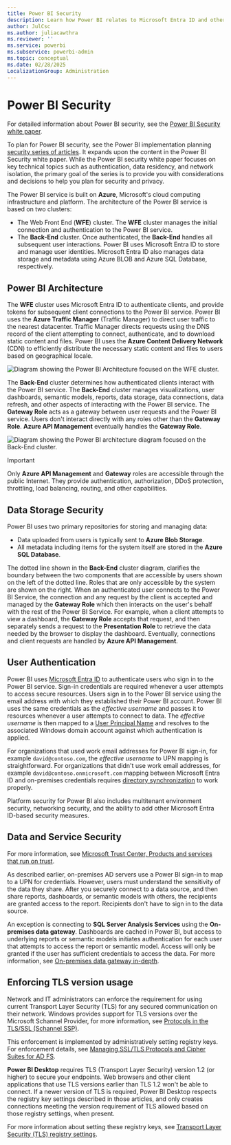 ```yaml
---
title: Power BI Security
description: Learn how Power BI relates to Microsoft Entra ID and other Azure services. 
author: JulCsc
ms.author: juliacawthra
ms.reviewer: ''
ms.service: powerbi
ms.subservice: powerbi-admin
ms.topic: conceptual
ms.date: 02/28/2025
LocalizationGroup: Administration
---
```


# Power BI Security

For detailed information about Power BI security, see the [Power BI Security white paper](/power-bi/guidance/white-paper-powerbi-security).

To plan for Power BI security, see the Power BI implementation planning [security series of articles](/power-bi/guidance/powerbi-implementation-planning-security-overview). It expands upon the content in the Power BI Security white paper. While the Power BI security white paper focuses on key technical topics such as authentication, data residency, and network isolation, the primary goal of the series is to provide you with considerations and decisions to help you plan for security and privacy.

The Power BI service is built on **Azure**, Microsoft's cloud computing infrastructure and platform. The architecture of the Power BI service is based on two clusters:

- The Web Front End (**WFE**) cluster. The **WFE** cluster manages the initial connection and authentication to the Power BI service.
- The **Back-End** cluster. Once authenticated, the **Back-End** handles all subsequent user interactions. Power BI uses Microsoft Entra ID to store and manage user identities. Microsoft Entra ID also manages data storage and metadata using Azure BLOB and Azure SQL Database, respectively.

## Power BI Architecture

The **WFE** cluster uses Microsoft Entra ID to authenticate clients, and provide tokens for subsequent client connections to the Power BI service. Power BI uses the **Azure Traffic Manager** (Traffic Manager) to direct user traffic to the nearest datacenter. Traffic Manager directs requests using the DNS record of the client attempting to connect, authenticate, and to download static content and files. Power BI uses the **Azure Content Delivery Network** (CDN) to efficiently distribute the necessary static content and files to users based on geographical locale.

![Diagram showing the Power BI Architecture focused on the WFE cluster.](media/service-admin-power-bi-security/pbi_security_v2_wfe.png)

The **Back-End** cluster determines how authenticated clients interact with the Power BI service. The **Back-End** cluster manages visualizations, user dashboards, semantic models, reports, data storage, data connections, data refresh, and other aspects of interacting with the Power BI service. The **Gateway Role** acts as a gateway between user requests and the Power BI service. Users don't interact directly with any roles other than the **Gateway Role**. **Azure API Management**  eventually handles the **Gateway Role**.

![Diagram showing the Power BI architecture diagram focused on the Back-End cluster.](media/service-admin-power-bi-security/pbi_security_v2_backend_updated.png)

> [!IMPORTANT]
> Only **Azure API Management** and **Gateway** roles are accessible through the public Internet. They provide authentication, authorization, DDoS protection, throttling, load balancing, routing, and other capabilities.

## Data Storage Security

Power BI uses two primary repositories for storing and managing data:

- Data uploaded from users is typically sent to **Azure Blob Storage**.
- All metadata including items for the system itself are stored in the **Azure SQL Database**.

The dotted line shown in the **Back-End** cluster diagram, clarifies the boundary between the two components that are accessible by users shown on the left of the dotted line. Roles that are only accessible by the system are shown on the right. When an authenticated user connects to the Power BI Service, the connection and any request by the client is accepted and managed by the **Gateway Role** which then interacts on the user's behalf with the rest of the Power BI Service. For example, when a client attempts to view a dashboard, the **Gateway Role** accepts that request, and then separately sends a request to the **Presentation Role** to retrieve the data needed by the browser to display the dashboard. Eventually, connections and client requests are handled by **Azure API Management**.

## User Authentication

Power BI uses [Microsoft Entra ID](https://azure.microsoft.com/services/active-directory/) to authenticate users who sign in to the Power BI service. Sign-in credentials are required whenever a user attempts to access secure resources. Users sign in to the Power BI service using the email address with which they established their Power BI account. Power BI uses the same credentials as the *effective username* and passes it to resources whenever a user attempts to connect to data. The *effective username* is then mapped to a [User Principal Name](/windows/win32/secauthn/user-name-formats#user-principal-name) and resolves to the associated Windows domain account against which authentication is applied.

For organizations that used work email addresses for Power BI sign-in, for example `david@contoso.com`, the *effective username* to UPN mapping is straightforward. For organizations that didn't use work email addresses, for example `david@contoso.onmicrosoft.com` mapping between Microsoft Entra ID and on-premises credentials requires [directory synchronization](/azure/active-directory-domain-services/synchronization) to work properly.

Platform security for Power BI also includes multitenant environment security, networking security, and the ability to add other Microsoft Entra ID-based security measures.

## Data and Service Security

For more information, see [Microsoft Trust Center, Products and services that run on trust](https://www.microsoft.com/trust-center/product-overview).

As described earlier, on-premises AD servers use a Power BI sign-in to map to a UPN for credentials. However, users must understand the sensitivity of the data they share. After you securely connect to a data source, and then share reports, dashboards, or semantic models with others, the recipients are granted access to the report. Recipients don't have to sign in to the data source.

An exception is connecting to **SQL Server Analysis Services** using the **On-premises data gateway**. Dashboards are cached in Power BI, but access to underlying reports or semantic models initiates authentication for each user that attempts to access the report or semantic model. Access will only be granted if the user has sufficient credentials to access the data. For more information, see [On-premises data gateway in-depth](../connect-data/service-gateway-onprem-indepth.md).

## Enforcing TLS version usage

Network and IT administrators can enforce the requirement for using current Transport Layer Security (TLS) for any secured communication on their network. Windows provides support for TLS versions over the Microsoft Schannel Provider, for more information, see [Protocols in the TLS/SSL (Schannel SSP)](/windows/desktop/SecAuthN/protocols-in-tls-ssl--schannel-ssp-).

This enforcement is implemented by administratively setting registry keys. For enforcement details, see [Managing SSL/TLS Protocols and Cipher Suites for AD FS](/windows-server/identity/ad-fs/operations/manage-ssl-protocols-in-ad-fs).

**Power BI Desktop** requires TLS (Transport Layer Security) version 1.2 (or higher) to secure your endpoints. Web browsers and other client applications that use TLS versions earlier than TLS 1.2 won't be able to connect. If a newer version of TLS is required, Power BI Desktop respects the registry key settings described in those articles, and only creates connections meeting the version requirement of TLS allowed based on those registry settings, when present.

For more information about setting these registry keys, see [Transport Layer Security (TLS) registry settings](/windows-server/security/tls/tls-registry-settings).
